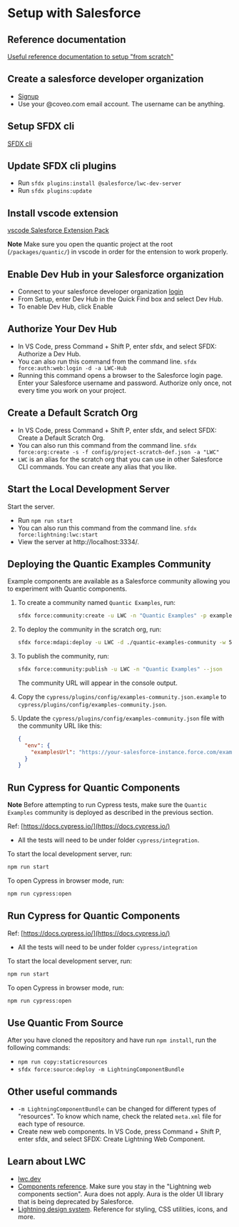 # Setup with Salesforce

## Reference documentation

[Useful reference documentation to setup "from scratch"](https://developer.salesforce.com/docs/component-library/documentation/en/lwc/lwc.get_started_local_dev_setup)

## Create a salesforce developer organization

- [Signup](https://developer.salesforce.com/signup)
- Use your @coveo.com email account. The username can be anything.

## Setup SFDX cli

[SFDX cli](https://developer.salesforce.com/tools/sfdxcli)

## Update SFDX cli plugins

- Run `sfdx plugins:install @salesforce/lwc-dev-server`
- Run `sfdx plugins:update`

## Install vscode extension

[vscode Salesforce Extension Pack](https://marketplace.visualstudio.com/items?itemName=salesforce.salesforcedx-vscode)

**Note** Make sure you open the quantic project at the root (`/packages/quantic/`) in vscode in order for the entension to work properly.

## Enable Dev Hub in your Salesforce organization

- Connect to your salesforce developer organization [login](http://login.salesforce.com/)
- From Setup, enter Dev Hub in the Quick Find box and select Dev Hub.
- To enable Dev Hub, click Enable

## Authorize Your Dev Hub

- In VS Code, press Command + Shift P, enter sfdx, and select SFDX: Authorize a Dev Hub.
- You can also run this command from the command line. `sfdx force:auth:web:login -d -a LWC-Hub`
- Running this command opens a browser to the Salesforce login page. Enter your Salesforce username and password. Authorize only once, not every time you work on your project.

## Create a Default Scratch Org

- In VS Code, press Command + Shift P, enter sfdx, and select SFDX: Create a Default Scratch Org.
- You can also run this command from the command line. `sfdx force:org:create -s -f config/project-scratch-def.json -a "LWC"`
- `LWC` is an alias for the scratch org that you can use in other Salesforce CLI commands. You can create any alias that you like.

## Start the Local Development Server

Start the server.

- Run `npm run start`
- You can also run this command from the command line. `sfdx force:lightning:lwc:start`
- View the server at http://localhost:3334/.

## Deploying the Quantic Examples Community

Example components are available as a Salesforce community allowing you to experiment with Quantic components.

1. To create a community named `Quantic Examples`, run:

    ```bash
    sfdx force:community:create -u LWC -n "Quantic Examples" -p examples -t "Build Your Own"
    ```

2. To deploy the community in the scratch org, run:

    ```bash
    sfdx force:mdapi:deploy -u LWC -d ./quantic-examples-community -w 5
    ```

3. To publish the community, run:

    ```bash
    sfdx force:community:publish -u LWC -n "Quantic Examples" --json
    ```

    The community URL will appear in the console output.

4. Copy the `cypress/plugins/config/examples-community.json.example` to `cypress/plugins/config/examples-community.json`.
   
5. Update the `cypress/plugins/config/examples-community.json` file with the community URL like this:

    ```json
    {
      "env": {
        "examplesUrl": "https://your-salesforce-instance.force.com/examples"
      }
    }
    ```
## Run Cypress for Quantic Components

**Note** Before attempting to run Cypress tests, make sure the `Quantic Examples` community is deployed as described in the previous section.

Ref: [https://docs.cypress.io/](https://docs.cypress.io/)

- All the tests will need to be under folder `cypress/integration`.

To start the local development server, run:

```bash
npm run start
```

To open Cypress in browser mode, run:

```bash
npm run cypress:open
```


## Run Cypress for Quantic Components

Ref: [https://docs.cypress.io/](https://docs.cypress.io/)

- All the tests will need to be under folder `cypress/integration`


To start the local development server, run:

```bash
npm run start
```

To open Cypress in browser mode, run:

```bash
npm run cypress:open
```


## Use Quantic From Source

After you have cloned the repository and have run `npm install`, run the following commands:

- `npm run copy:staticresources`
- `sfdx force:source:deploy -m LightningComponentBundle`

## Other useful commands

- `-m LightningComponentBundle` can be changed for different types of "resources". To know which name, check the related `meta.xml` file for each type of resource.
- Create new web components. In VS Code, press Command + Shift P, enter sfdx, and select SFDX: Create Lightning Web Component.

## Learn about LWC

- [lwc.dev](https://lwc.dev/)
- [Components reference](https://developer.salesforce.com/docs/component-library/overview/components). Make sure you stay in the "Lightning web components section". Aura does not apply. Aura is the older UI library that is being deprecated by Salesforce.
- [Lightning design system](https://www.lightningdesignsystem.com/). Reference for styling, CSS utilities, icons, and more.
